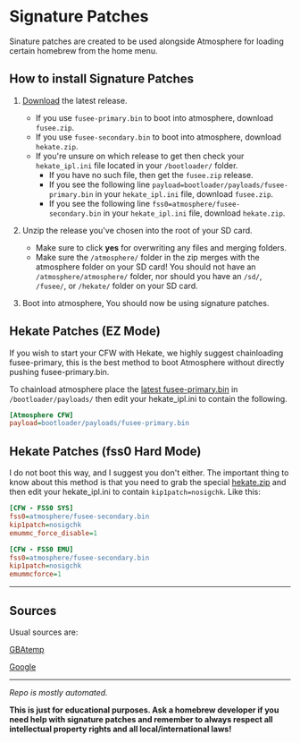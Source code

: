 # Signature Patches
Sinature patches are created to be used alongside Atmosphere for loading certain homebrew from the home menu.

## How to install Signature Patches

1. [Download](https://github.com/ITotalJustice/patches/releases/latest) the latest release.
    * If you use `fusee-primary.bin` to boot into atmosphere, download `fusee.zip`.
    * If you use `fusee-secondary.bin` to boot into atmosphere, download `hekate.zip`.
    * If you're unsure on which release to get then check your `hekate_ipl.ini` file located in your `/bootloader/` folder.
        * If you have no such file, then get the `fusee.zip` release.
        * If you see the following line `payload=bootloader/payloads/fusee-primary.bin` in your `hekate_ipl.ini` file, download `fusee.zip`.
        * If you see the following line `fss0=atmosphere/fusee-secondary.bin` in your `hekate_ipl.ini` file, download `hekate.zip`.
2. Unzip the release you've chosen into the root of your SD card. 
    * Make sure to click **yes** for overwriting any files and merging folders.
    * Make sure the `/atmosphere/` folder in the zip merges with the atmosphere folder on your SD card! You should not have an `/atmosphere/atmosphere/` folder, nor should you have an `/sd/`, `/fusee/`, or `/hekate/` folder on your SD card. 

3. Boot into atmosphere, You should now be using signature patches.


## Hekate Patches (EZ Mode)

If you wish to start your CFW with Hekate, we highly suggest chainloading fusee-primary, this is the best method to boot Atmosphere without directly pushing fusee-primary.bin.

To chainload atmosphere place the [latest fusee-primary.bin](https://github.com/Atmosphere-NX/Atmosphere/releases/latest/download/fusee-primary.bin) in `/bootloader/payloads/` then edit your hekate_ipl.ini to contain the following.
```ini
[Atmosphere CFW]
payload=bootloader/payloads/fusee-primary.bin
```


## Hekate Patches (fss0 Hard Mode)

I do not boot this way, and I suggest you don't either. The important thing to know about this method is that you need to grab the special [hekate.zip](https://github.com/ITotalJustice/patches/releases/latest/download/hekate.zip) and then edit your hekate_ipl.ini to contain `kip1patch=nosigchk`. Like this:

```ini
[CFW - FSS0 SYS]
fss0=atmosphere/fusee-secondary.bin
kip1patch=nosigchk
emummc_force_disable=1

[CFW - FSS0 EMU]
fss0=atmosphere/fusee-secondary.bin
kip1patch=nosigchk
emummcforce=1
```



----

## Sources

Usual sources are:

[GBAtemp](https://gbatemp.net)

[Google](https://google.com)

----
*Repo is mostly automated.*

**This is just for educational purposes. Ask a homebrew developer if you need help with signature patches and remember to always respect all intellectual property rights and all local/international laws!**